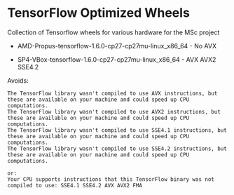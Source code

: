 # TensorFlow Optimized Wheels
Collection of Tensorflow wheels for various hardware for the MSc project 

* AMD-Propus-tensorflow-1.6.0-cp27-cp27mu-linux_x86_64 - No AVX

* SP4-VBox-tensorflow-1.6.0-cp27-cp27mu-linux_x86_64 - AVX AVX2 SSE4.2

Avoids:
```
The TensorFlow library wasn't compiled to use AVX instructions, but these are available on your machine and could speed up CPU computations.
The TensorFlow library wasn't compiled to use AVX2 instructions, but these are available on your machine and could speed up CPU computations.
The TensorFlow library wasn't compiled to use SSE4.1 instructions, but these are available on your machine and could speed up CPU computations.
The TensorFlow library wasn't compiled to use SSE4.2 instructions, but these are available on your machine and could speed up CPU computations.

or:
Your CPU supports instructions that this TensorFlow binary was not compiled to use: SSE4.1 SSE4.2 AVX AVX2 FMA
```
